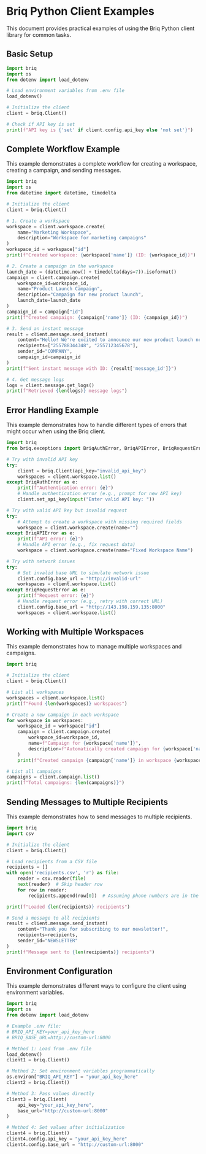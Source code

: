 # Briq Python Client Examples

This document provides practical examples of using the Briq Python client library for common tasks.

## Basic Setup

```python
import briq
import os
from dotenv import load_dotenv

# Load environment variables from .env file
load_dotenv()

# Initialize the client
client = briq.Client()

# Check if API key is set
print(f"API key is {'set' if client.config.api_key else 'not set'}")
```

## Complete Workflow Example

This example demonstrates a complete workflow for creating a workspace, creating a campaign, and sending messages.

```python
import briq
import os
from datetime import datetime, timedelta

# Initialize the client
client = briq.Client()

# 1. Create a workspace
workspace = client.workspace.create(
    name="Marketing Workspace",
    description="Workspace for marketing campaigns"
)
workspace_id = workspace["id"]
print(f"Created workspace: {workspace['name']} (ID: {workspace_id})")

# 2. Create a campaign in the workspace
launch_date = (datetime.now() + timedelta(days=7)).isoformat()
campaign = client.campaign.create(
    workspace_id=workspace_id,
    name="Product Launch Campaign",
    description="Campaign for new product launch",
    launch_date=launch_date
)
campaign_id = campaign["id"]
print(f"Created campaign: {campaign['name']} (ID: {campaign_id})")

# 3. Send an instant message
result = client.message.send_instant(
    content="Hello! We're excited to announce our new product launch next week.",
    recipients=["255788344348", "255712345678"],
    sender_id="COMPANY",
    campaign_id=campaign_id
)
print(f"Sent instant message with ID: {result['message_id']}")

# 4. Get message logs
logs = client.message.get_logs()
print(f"Retrieved {len(logs)} message logs")
```

## Error Handling Example

This example demonstrates how to handle different types of errors that might occur when using the Briq client.

```python
import briq
from briq.exceptions import BriqAuthError, BriqAPIError, BriqRequestError, BriqConfigError

# Try with invalid API key
try:
    client = briq.Client(api_key="invalid_api_key")
    workspaces = client.workspace.list()
except BriqAuthError as e:
    print(f"Authentication error: {e}")
    # Handle authentication error (e.g., prompt for new API key)
    client.set_api_key(input("Enter valid API key: "))

# Try with valid API key but invalid request
try:
    # Attempt to create a workspace with missing required fields
    workspace = client.workspace.create(name="")
except BriqAPIError as e:
    print(f"API error: {e}")
    # Handle API error (e.g., fix request data)
    workspace = client.workspace.create(name="Fixed Workspace Name")

# Try with network issues
try:
    # Set invalid base URL to simulate network issue
    client.config.base_url = "http://invalid-url"
    workspaces = client.workspace.list()
except BriqRequestError as e:
    print(f"Request error: {e}")
    # Handle request error (e.g., retry with correct URL)
    client.config.base_url = "http://143.198.159.135:8000"
    workspaces = client.workspace.list()
```

## Working with Multiple Workspaces

This example demonstrates how to manage multiple workspaces and campaigns.

```python
import briq

# Initialize the client
client = briq.Client()

# List all workspaces
workspaces = client.workspace.list()
print(f"Found {len(workspaces)} workspaces")

# Create a new campaign in each workspace
for workspace in workspaces:
    workspace_id = workspace["id"]
    campaign = client.campaign.create(
        workspace_id=workspace_id,
        name=f"Campaign for {workspace['name']}",
        description=f"Automatically created campaign for {workspace['name']}"
    )
    print(f"Created campaign {campaign['name']} in workspace {workspace['name']}")

# List all campaigns
campaigns = client.campaign.list()
print(f"Total campaigns: {len(campaigns)}")
```

## Sending Messages to Multiple Recipients

This example demonstrates how to send messages to multiple recipients.

```python
import briq
import csv

# Initialize the client
client = briq.Client()

# Load recipients from a CSV file
recipients = []
with open('recipients.csv', 'r') as file:
    reader = csv.reader(file)
    next(reader)  # Skip header row
    for row in reader:
        recipients.append(row[0])  # Assuming phone numbers are in the first column

print(f"Loaded {len(recipients)} recipients")

# Send a message to all recipients
result = client.message.send_instant(
    content="Thank you for subscribing to our newsletter!",
    recipients=recipients,
    sender_id="NEWSLETTER"
)
print(f"Message sent to {len(recipients)} recipients")
```

## Environment Configuration

This example demonstrates different ways to configure the client using environment variables.

```python
import briq
import os
from dotenv import load_dotenv

# Example .env file:
# BRIQ_API_KEY=your_api_key_here
# BRIQ_BASE_URL=http://custom-url:8000

# Method 1: Load from .env file
load_dotenv()
client1 = briq.Client()

# Method 2: Set environment variables programmatically
os.environ["BRIQ_API_KEY"] = "your_api_key_here"
client2 = briq.Client()

# Method 3: Pass values directly
client3 = briq.Client(
    api_key="your_api_key_here",
    base_url="http://custom-url:8000"
)

# Method 4: Set values after initialization
client4 = briq.Client()
client4.config.api_key = "your_api_key_here"
client4.config.base_url = "http://custom-url:8000"
```
